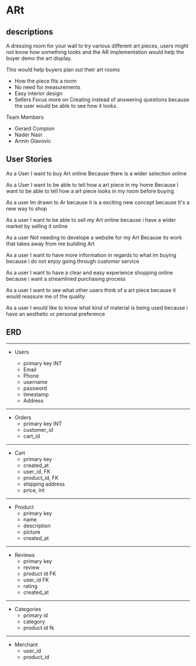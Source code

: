 # ARt

## descriptions

A dressing room for your wall to try various different art pieces, users might not know how something looks and the AR implementation would help the buyer demo the art display.

This would help buyers plan out their art rooms
* How the piece fits a room
* No need for measurements
* Easy interior design
* Sellers Focus more on Creating instead of answering questions because the user would be able to see how it looks.


Team Members
* Gerard Compion
* Nader Nasr
* Armin Glavovic

## User Stories

As a User 
I want to buy Art online
Because there is a wider selection online

As a User 
I want to be able to tell how a art piece in my home
Because I want to be able to tell how a art piece looks in my room before buying

As a user 
Im drawn to Ar because it is a exciting new concept 
because It's a new way to shop

As a user 
I want to be able to sell my Art online 
because i have a wider market by selling it online 

As a user
Not needing to develope a website for my Art
Because its work that takes away from me building Art

As a user 
I want to have more information in regards to what im buying 
because i do not enjoy going through customer service

As a user 
I want to have a clear and easy experience shopping online
because i want a streamlined purchasing process

As a user 
I want to see what other users think of a art piece
because it would reassure me of the quality 

As a user 
I would like to know what kind of material is being used
because i have an aesthetic or personal preference 


## ERD
____________

* Users

  * primary key INT
  * Email
  * Phone
  * username
  * password
  * timestamp
  * Address
___________
* Orders
  * primary key INT
  * customer_id
  * cart_id
____________
* Cart
  * primary key 
  * created_at
  * user_id, FK
  * product_id, FK
  * shipping address
  * price, int
____________
* Product
  * primary key
  * name 
  * description
  * picture
  * created_at
____________
* Reviews
  * primary key
  * review
  * product id FK
  * user_id FK
  * rating
  * created_at 
____________
* Categories
  * primary id
  * category
  * product id fk
______
* Merchant
  * user_id
  * product_id
